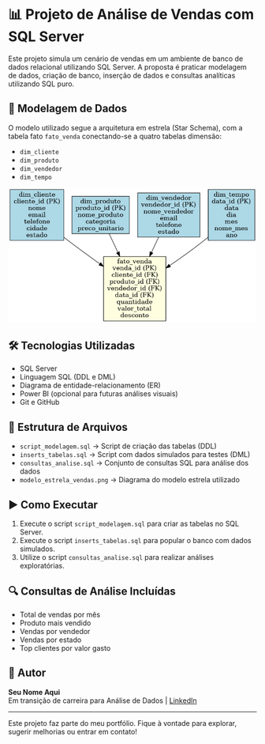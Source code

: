 
# 📊 Projeto de Análise de Vendas com SQL Server

Este projeto simula um cenário de vendas em um ambiente de banco de dados relacional utilizando SQL Server. A proposta é praticar modelagem de dados, criação de banco, inserção de dados e consultas analíticas utilizando SQL puro.

## 🧩 Modelagem de Dados

O modelo utilizado segue a arquitetura em estrela (Star Schema), com a tabela fato `fato_venda` conectando-se a quatro tabelas dimensão:

- `dim_cliente`
- `dim_produto`
- `dim_vendedor`
- `dim_tempo`

![Modelo Estrela](modelo_estrela_vendas.png)

## 🛠️ Tecnologias Utilizadas

- SQL Server
- Linguagem SQL (DDL e DML)
- Diagrama de entidade-relacionamento (ER)
- Power BI (opcional para futuras análises visuais)
- Git e GitHub

## 📁 Estrutura de Arquivos

- `script_modelagem.sql` → Script de criação das tabelas (DDL)
- `inserts_tabelas.sql` → Script com dados simulados para testes (DML)
- `consultas_analise.sql` → Conjunto de consultas SQL para análise dos dados
- `modelo_estrela_vendas.png` → Diagrama do modelo estrela utilizado

## ▶️ Como Executar

1. Execute o script `script_modelagem.sql` para criar as tabelas no SQL Server.
2. Execute o script `inserts_tabelas.sql` para popular o banco com dados simulados.
3. Utilize o script `consultas_analise.sql` para realizar análises exploratórias.

## 🔍 Consultas de Análise Incluídas

- Total de vendas por mês
- Produto mais vendido
- Vendas por vendedor
- Vendas por estado
- Top clientes por valor gasto

## 👤 Autor

**Seu Nome Aqui**  
Em transição de carreira para Análise de Dados | [LinkedIn](https://www.linkedin.com)

---

Este projeto faz parte do meu portfólio. Fique à vontade para explorar, sugerir melhorias ou entrar em contato!
